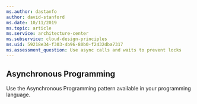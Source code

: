 ```yaml
---
ms.author: dastanfo
author: david-stanford
ms.date: 10/11/2019
ms.topic: article
ms.service: architecture-center
ms.subservice: cloud-design-principles
ms.uid: 59218e34-f303-4b96-80b0-f2432dba7317
ms.assessment_question: Use async calls and waits to prevent locks
---
```

## Asynchronous Programming


Use the Asynchronous Programming pattern available in your programming language.